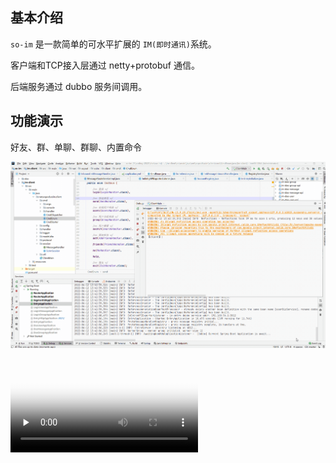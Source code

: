 ## 基本介绍

`so-im` 是一款简单的可水平扩展的 `IM(即时通讯)`系统。

客户端和TCP接入层通过 netty+protobuf 通信。

后端服务通过 dubbo 服务间调用。



## 功能演示

好友、群、单聊、群聊、内置命令

![](doc/image/README/soim.gif)



<video id="video" controls="" preload="none" poster="doc/image/README/soim.jpg">
      <source id="mp4" src="doc/image/README/soim.mp4" type="video/mp4">
</videos>



## 消息转发流程

![image-20220612152931599](doc/image/README/image-20220612152931599.png)



## 内置命令

| 命令    | 选项                                                         | 描述                                                 |
| ------- | ------------------------------------------------------------ | ---------------------------------------------------- |
| login   | -u 账号<br />-p 密码                                         | 登录并连接tcp接入层                                  |
| send    | -u 好友id 单聊消息<br />-g 群id 群消息                       | 发送消息                                             |
| users   |                                                              | 在线用户列表                                         |
| friends |                                                              | 我的好友列表                                         |
| group   |                                                              | 查询我的群聊列表                                     |
| group   | create 群聊名称<br />search 群聊名称(右模糊)<br />join 群聊id<br />users | 创建群聊<br />搜索群聊<br />加入群聊<br />群用户列表 |
| search  | -u 用户账号(右模糊)                                          | 搜索用户                                             |
| add     | -u 用户id                                                    | 添加好友                                             |
| me      |                                                              | 我的信息                                             |
| exit    |                                                              | 退出客户端                                           |



## TODO LIST

- [x] 好友、基础单聊
- [x] 群搜索、添加、列表、基础群聊
- [x] 消息通过MQ持久化到MySQL分表库
- [x] 启动路由层新节点根据一致性hash迁移其他节点内存数据
- [x] 接入层负载均衡
- [x] 分布式分段id生成服务
- [ ] 聊天记录查询
- [ ] 优化命令行客户端打印输出
- [ ] 群聊,单聊 消息已读确认
- [ ] 未读离线消息推送
- [ ] 客户端接入层消息加密
- [ ] dubbo service SSL 加密
- [ ] 路由层状态服务冗余节点备份，自动切换





## 启动步骤

### 创建数据库

![image-20220612153031702](doc/image/README/image-20220612153031702.png)



### 中间件配置

配置 nacos、mysql、rabbitmq、redis 服务地址

![image-20220612150740804](doc/image/README/image-20220612150740804.png)



### 启动如下服务

![image-20220612130234826](doc/image/README/image-20220612130234826.png)